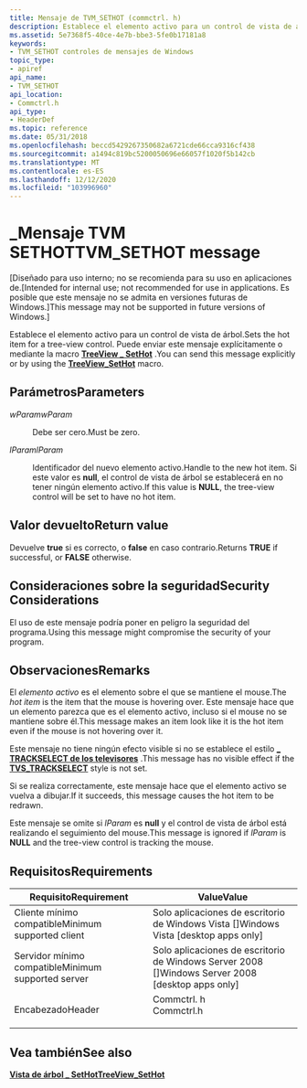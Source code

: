 ```yaml
---
title: Mensaje de TVM_SETHOT (commctrl. h)
description: Establece el elemento activo para un control de vista de árbol. Puede enviar este mensaje explícitamente o mediante la macro TreeView \_ SetHot.
ms.assetid: 5e7368f5-40ce-4e7b-bbe3-5fe0b17181a8
keywords:
- TVM_SETHOT controles de mensajes de Windows
topic_type:
- apiref
api_name:
- TVM_SETHOT
api_location:
- Commctrl.h
api_type:
- HeaderDef
ms.topic: reference
ms.date: 05/31/2018
ms.openlocfilehash: beccd5429267350682a6721cde66cca9316cf438
ms.sourcegitcommit: a1494c819bc5200050696e66057f1020f5b142cb
ms.translationtype: MT
ms.contentlocale: es-ES
ms.lasthandoff: 12/12/2020
ms.locfileid: "103996960"
---
```

# <a name="tvm_sethot-message"></a><span data-ttu-id="5fc94-105">\_Mensaje TVM SETHOT</span><span class="sxs-lookup"><span data-stu-id="5fc94-105">TVM\_SETHOT message</span></span>

<span data-ttu-id="5fc94-106">\[Diseñado para uso interno; no se recomienda para su uso en aplicaciones de.</span><span class="sxs-lookup"><span data-stu-id="5fc94-106">\[Intended for internal use; not recommended for use in applications.</span></span> <span data-ttu-id="5fc94-107">Es posible que este mensaje no se admita en versiones futuras de Windows.\]</span><span class="sxs-lookup"><span data-stu-id="5fc94-107">This message may not be supported in future versions of Windows.\]</span></span>

<span data-ttu-id="5fc94-108">Establece el elemento activo para un control de vista de árbol.</span><span class="sxs-lookup"><span data-stu-id="5fc94-108">Sets the hot item for a tree-view control.</span></span> <span data-ttu-id="5fc94-109">Puede enviar este mensaje explícitamente o mediante la macro [**TreeView \_ SetHot**](/windows/desktop/api/Commctrl/nf-commctrl-treeview_sethot) .</span><span class="sxs-lookup"><span data-stu-id="5fc94-109">You can send this message explicitly or by using the [**TreeView\_SetHot**](/windows/desktop/api/Commctrl/nf-commctrl-treeview_sethot) macro.</span></span>

## <a name="parameters"></a><span data-ttu-id="5fc94-110">Parámetros</span><span class="sxs-lookup"><span data-stu-id="5fc94-110">Parameters</span></span>

<dl> <dt>

<span data-ttu-id="5fc94-111">*wParam*</span><span class="sxs-lookup"><span data-stu-id="5fc94-111">*wParam*</span></span> 
</dt> <dd>

<span data-ttu-id="5fc94-112">Debe ser cero.</span><span class="sxs-lookup"><span data-stu-id="5fc94-112">Must be zero.</span></span>

</dd> <dt>

<span data-ttu-id="5fc94-113">*lParam*</span><span class="sxs-lookup"><span data-stu-id="5fc94-113">*lParam*</span></span> 
</dt> <dd>

<span data-ttu-id="5fc94-114">Identificador del nuevo elemento activo.</span><span class="sxs-lookup"><span data-stu-id="5fc94-114">Handle to the new hot item.</span></span> <span data-ttu-id="5fc94-115">Si este valor es **null**, el control de vista de árbol se establecerá en no tener ningún elemento activo.</span><span class="sxs-lookup"><span data-stu-id="5fc94-115">If this value is **NULL**, the tree-view control will be set to have no hot item.</span></span>

</dd> </dl>

## <a name="return-value"></a><span data-ttu-id="5fc94-116">Valor devuelto</span><span class="sxs-lookup"><span data-stu-id="5fc94-116">Return value</span></span>

<span data-ttu-id="5fc94-117">Devuelve **true** si es correcto, o **false** en caso contrario.</span><span class="sxs-lookup"><span data-stu-id="5fc94-117">Returns **TRUE** if successful, or **FALSE** otherwise.</span></span>

## <a name="security-considerations"></a><span data-ttu-id="5fc94-118">Consideraciones sobre la seguridad</span><span class="sxs-lookup"><span data-stu-id="5fc94-118">Security Considerations</span></span>

<span data-ttu-id="5fc94-119">El uso de este mensaje podría poner en peligro la seguridad del programa.</span><span class="sxs-lookup"><span data-stu-id="5fc94-119">Using this message might compromise the security of your program.</span></span>

## <a name="remarks"></a><span data-ttu-id="5fc94-120">Observaciones</span><span class="sxs-lookup"><span data-stu-id="5fc94-120">Remarks</span></span>

<span data-ttu-id="5fc94-121">El *elemento activo* es el elemento sobre el que se mantiene el mouse.</span><span class="sxs-lookup"><span data-stu-id="5fc94-121">The *hot item* is the item that the mouse is hovering over.</span></span> <span data-ttu-id="5fc94-122">Este mensaje hace que un elemento parezca que es el elemento activo, incluso si el mouse no se mantiene sobre él.</span><span class="sxs-lookup"><span data-stu-id="5fc94-122">This message makes an item look like it is the hot item even if the mouse is not hovering over it.</span></span>

<span data-ttu-id="5fc94-123">Este mensaje no tiene ningún efecto visible si no se establece el estilo [**\_ TRACKSELECT de los televisores**](tree-view-control-window-styles.md) .</span><span class="sxs-lookup"><span data-stu-id="5fc94-123">This message has no visible effect if the [**TVS\_TRACKSELECT**](tree-view-control-window-styles.md) style is not set.</span></span>

<span data-ttu-id="5fc94-124">Si se realiza correctamente, este mensaje hace que el elemento activo se vuelva a dibujar.</span><span class="sxs-lookup"><span data-stu-id="5fc94-124">If it succeeds, this message causes the hot item to be redrawn.</span></span>

<span data-ttu-id="5fc94-125">Este mensaje se omite si *lParam* es **null** y el control de vista de árbol está realizando el seguimiento del mouse.</span><span class="sxs-lookup"><span data-stu-id="5fc94-125">This message is ignored if *lParam* is **NULL** and the tree-view control is tracking the mouse.</span></span>

## <a name="requirements"></a><span data-ttu-id="5fc94-126">Requisitos</span><span class="sxs-lookup"><span data-stu-id="5fc94-126">Requirements</span></span>



| <span data-ttu-id="5fc94-127">Requisito</span><span class="sxs-lookup"><span data-stu-id="5fc94-127">Requirement</span></span> | <span data-ttu-id="5fc94-128">Value</span><span class="sxs-lookup"><span data-stu-id="5fc94-128">Value</span></span> |
|-------------------------------------|---------------------------------------------------------------------------------------|
| <span data-ttu-id="5fc94-129">Cliente mínimo compatible</span><span class="sxs-lookup"><span data-stu-id="5fc94-129">Minimum supported client</span></span><br/> | <span data-ttu-id="5fc94-130">Solo aplicaciones de escritorio de Windows Vista \[\]</span><span class="sxs-lookup"><span data-stu-id="5fc94-130">Windows Vista \[desktop apps only\]</span></span><br/>                                        |
| <span data-ttu-id="5fc94-131">Servidor mínimo compatible</span><span class="sxs-lookup"><span data-stu-id="5fc94-131">Minimum supported server</span></span><br/> | <span data-ttu-id="5fc94-132">Solo aplicaciones de escritorio de Windows Server 2008 \[\]</span><span class="sxs-lookup"><span data-stu-id="5fc94-132">Windows Server 2008 \[desktop apps only\]</span></span><br/>                                  |
| <span data-ttu-id="5fc94-133">Encabezado</span><span class="sxs-lookup"><span data-stu-id="5fc94-133">Header</span></span><br/>                   | <dl> <span data-ttu-id="5fc94-134"><dt>Commctrl. h</dt></span><span class="sxs-lookup"><span data-stu-id="5fc94-134"><dt>Commctrl.h</dt></span></span> </dl> |



## <a name="see-also"></a><span data-ttu-id="5fc94-135">Vea también</span><span class="sxs-lookup"><span data-stu-id="5fc94-135">See also</span></span>

<dl> <dt>

[<span data-ttu-id="5fc94-136">**Vista de árbol \_ SetHot**</span><span class="sxs-lookup"><span data-stu-id="5fc94-136">**TreeView\_SetHot**</span></span>](/windows/desktop/api/Commctrl/nf-commctrl-treeview_sethot)
</dt> </dl>

 

 





